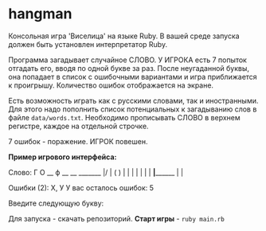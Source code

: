 # hangman
Консольная игра 'Виселица' на языке Ruby. В вашей среде запуска должен быть установлен интерпретатор Ruby.

Программа загадывает случайное СЛОВО. У ИГРОКА есть 7 попыток отгадать его, вводя по одной букве за раз. После неугаданной буквы, она попадает в список с ошибочными вариантами и игра приближается к проигрышу. Количество ошибок отображается на экране.

Есть возможность играть как с русскими словами, так и иностранными. Для этого надо пополнить список потенциальных к загадыванию слов в файле ```data/words.txt```.
Необходимо прописывать СЛОВО в верхнем регистре, каждое на отдельной строчке.

7 ошибок - поражение. ИГРОК повешен.

**Пример игрового интерфейса:**

Слово: Г О __ ф __ __
          _______
          |/
          |     ( )
          |      |
          |
          |
          |
          |
          |
        __|________
        |         |

Ошибки (2): Х, У
У вас осталось ошибок: 5

Введите следующую букву:

Для запуска - скачать репозиторий.
**Старт игры** - ```ruby main.rb```
